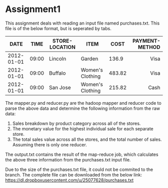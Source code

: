 # Assignment1
This assignment deals with reading an input file named purchases.txt. This file is of the below format, but is seperated by tabs.

| DATE       | TIME  | STORE-LOCATION | ITEM             | COST   | PAYMENT-METHOD |
|------------|-------|----------------|------------------|--------|---------------:|
| 2012-01-01 | 09:00 | Lincoln        | Garden           | 136.9  | Visa           |
| 2012-01-01 | 09:00 | Buffalo        | Women's Clothing | 483.82 | Visa           |
| 2012-01-01 | 09:00 | San Jose       | Women's Clothing | 215.82 | Cash           |

The mapper.py and reducer.py are the hadoop mapper and reducer code to parse the above data and determine the following information from the raw data:

1. Sales breakdown by product category across all of the stores.
2. The monetary value for the highest individual sale for each separate store.
3. The total sales value across all the stores, and the total number of sales. Assuming there is only one reducer.

The output.txt contains the result of the map-reduce job, which calculates the above three information from the purchases.txt input file.

Due to the size of the purchases.txt file, it could not be commited to the branch. The complete file can be downloaded from the below link:
https://dl.dropboxusercontent.com/u/25077628/purchases.txt


